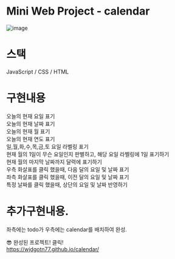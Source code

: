 # Mini Web Project - calendar

![image](https://user-images.githubusercontent.com/80671448/122545404-c24e0000-d068-11eb-92aa-6c8b4296b59c.png)

# 스택

JavaScript / CSS / HTML
</br>

# 구현내용

오늘의 현재 요일 표기 </br>
오늘의 현재 날짜 표기 </br>
오늘의 현재 월 표기 </br>
오늘의 현재 연도 표기 </br>
일,월,화,수,목,금,토 요일 라벨링 표기 </br>
현재 월의 1일이 무슨 요일인지 판별하고, 해당 요일 라벨링에 1일 표기하기 </br>
현재 월의 마지막 날짜까지 달력에 표기하기 </br>
우측 화살표를 클릭 했을때, 다음 달의 요일 및 날짜 표기 </br>
좌측 화살표를 클릭 했을때, 이전 달의 요일 및 날짜 표기 </br>
특정 날짜를 클릭 했을때, 상단의 요일 및 날짜 반영하기 </br>

# 추가구현내용.

좌측에는 todo가 우측에는 calendar를 배치하여 완성. </br>

😎 완성된 프로젝트! 클릭! </br>
https://wjdgotn77.github.io/calendar/
